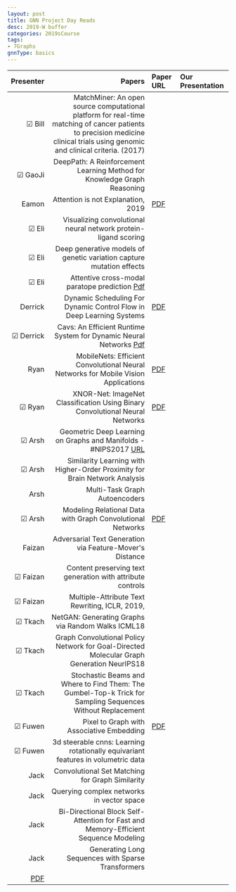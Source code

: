 ```yaml
---
layout: post
title: GNN Project Day Reads
desc: 2019-W buffer
categories: 2019sCourse
tags:
- 7Graphs
gnnType: basics
---
```




| Presenter | Papers | Paper URL| Our Presentation | 
| -----: | -------------------------------: | :----- | :----- | 
|  &#9745;  Bill |  MatchMiner: An open source computational platform for real-time matching of cancer patients to precision medicine clinical trials using genomic and clinical criteria. (2017)  |     
| &#9745; GaoJi | DeepPath: A Reinforcement Learning Method for Knowledge Graph Reasoning | | |
| Eamon | Attention is not Explanation, 2019   | [PDF](https://arxiv.org/abs/1902.10186)   |  | 
| &#9745; Eli | Visualizing convolutional neural network protein-ligand scoring | | | 
| &#9745; Eli | Deep generative models of genetic variation capture mutation effects |     |  |  
| &#9745; Eli |  Attentive cross-modal paratope prediction   [Pdf](https://openreview.net/forum?id=ByUU2t1PG) |  |  |  
| Derrick | Dynamic Scheduling For Dynamic Control Flow in Deep Learning Systems   | [PDF](http://www.cs.cmu.edu/~jinlianw/papers/dynamic_scheduling_nips18_sysml.pdf) |  |  
| &#9745; Derrick | Cavs: An Efficient Runtime System for Dynamic Neural Networks    [Pdf](https://www.usenix.org/system/files/conference/atc18/atc18-xu-shizhen.pdf) | |
| Ryan |  MobileNets: Efficient Convolutional Neural Networks for Mobile Vision Applications | [PDF]()   |  | 
| &#9745;  Ryan | XNOR-Net: ImageNet Classification Using Binary Convolutional Neural Networks | [PDF]()   |  | 
| &#9745; Arsh |  Geometric Deep Learning on Graphs and Manifolds - #NIPS2017  [URL](https://www.youtube.com/watch?v=LvmjbXZyoP0)  |   |  | 
| &#9745; Arsh | Similarity Learning with Higher-Order Proximity for Brain Network Analysis | | | 
| Arsh | Multi-Task Graph Autoencoders  |  | | 
| &#9745; Arsh| Modeling Relational Data with Graph Convolutional Networks | [PDF](https://arxiv.org/abs/1703.06103) | |  
| Faizan | Adversarial Text Generation via Feature-Mover's Distance | | |
| &#9745; Faizan | Content preserving text generation with attribute controls   |  |  |  
| &#9745; Faizan | Multiple-Attribute Text Rewriting, ICLR, 2019, | | |
| &#9745; Tkach |  NetGAN: Generating Graphs via Random Walks ICML18 | | |
| &#9745; Tkach |  Graph Convolutional Policy Network for Goal-Directed Molecular Graph Generation NeurIPS18 |  | |
| &#9745; Tkach |  Stochastic Beams and Where to Find Them: The Gumbel-Top-k Trick for Sampling Sequences Without Replacement | | |
| &#9745; Fuwen | Pixel to Graph with Associative Embedding | [PDF]()     |  
| &#9745; Fuwen | 3d steerable cnns: Learning rotationally equivariant features in volumetric data  |  
| Jack | Convolutional Set Matching for Graph Similarity | | |  
| Jack | Querying complex networks in vector space | | |
| Jack | Bi-Directional Block Self-Attention for Fast and Memory-Efficient Sequence Modeling | | |
| Jack | Generating Long Sequences with Sparse Transformers
 | [PDF](https://arxiv.org/abs/1904.10509) | |